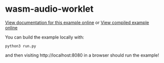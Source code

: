 # wasm-audio-worklet

[View documentation for this example online][dox] or [View compiled example
online][compiled]

[dox]: https://rustwasm.github.io/docs/wasm-bindgen/examples/wasm-audio-worklet.html
[compiled]: https://wasm-bindgen.netlify.app/exbuild/wasm-audio-worklet/

You can build the example locally with:

```
python3 run.py
```

and then visiting http://localhost:8080 in a browser should run the example!
